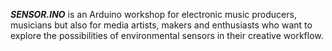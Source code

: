 ***SENSOR.INO*** is an Arduino workshop for electronic music producers, musicians but also for media artists, makers and enthusiasts who want to explore the possibilities of environmental sensors in their creative workflow.
